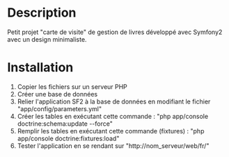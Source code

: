 # Description
Petit projet "carte de visite" de gestion de livres développé avec Symfony2 avec un design minimaliste.

# Installation
1. Copier les fichiers sur un serveur PHP
2. Créer une base de données
3. Relier l'application SF2 à la base de données en modifiant le fichier "app/config/parameters.yml"
4. Créer les tables en exécutant cette commande : "php app/console doctrine:schema:update --force"
5. Remplir les tables en exécutant cette commande (fixtures) : "php app/console doctrine:fixtures:load"
6. Tester l'application en se rendant sur "http://nom_serveur/web/fr/"
